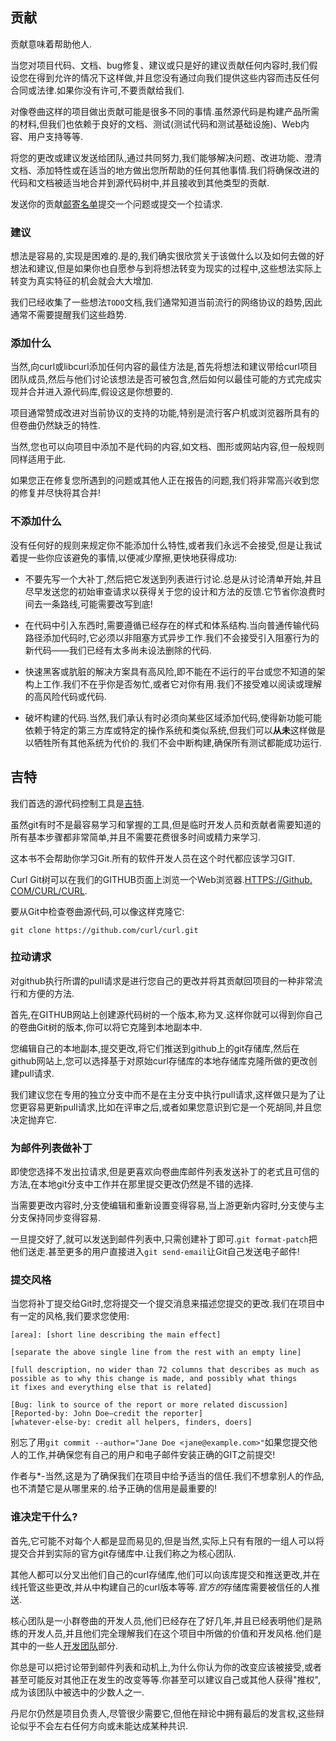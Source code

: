 
## 贡献

贡献意味着帮助他人.

当您对项目代码、文档、bug修复、建议或只是好的建议贡献任何内容时,我们假设您在得到允许的情况下这样做,并且您没有通过向我们提供这些内容而违反任何合同或法律.如果你没有许可,不要贡献给我们.

对像卷曲这样的项目做出贡献可能是很多不同的事情.虽然源代码是构建产品所需的材料,但我们也依赖于良好的文档、测试(测试代码和测试基础设施)、Web内容、用户支持等等.

将您的更改或建议发送给团队,通过共同努力,我们能够解决问题、改进功能、澄清文档、添加特性或在适当的地方做出您所帮助的任何其他事情.我们将确保改进的代码和文档被适当地合并到源代码树中,并且接收到其他类型的贡献.

发送你的贡献[邮寄名单](curl-comm.md)提交一个问题或提交一个拉请求.

### 建议

想法是容易的,实现是困难的.是的,我们确实很欣赏关于该做什么以及如何去做的好想法和建议,但是如果你也自愿参与到将想法转变为现实的过程中,这些想法实际上转变为真实特征的机会就会大大增加.

我们已经收集了一些想法`TODO`文档,我们通常知道当前流行的网络协议的趋势,因此通常不需要提醒我们这些趋势.

### 添加什么

当然,向curl或libcurl添加任何内容的最佳方法是,首先将想法和建议带给curl项目团队成员,然后与他们讨论该想法是否可被包含,然后如何以最佳可能的方式完成实现并合并进入源代码库,假设这是你想要的.

项目通常赞成改进对当前协议的支持的功能,特别是流行客户机或浏览器所具有的但卷曲仍然缺乏的特性.

当然,您也可以向项目中添加不是代码的内容,如文档、图形或网站内容,但一般规则同样适用于此.

如果您正在修复您所遇到的问题或其他人正在报告的问题,我们将非常高兴收到您的修复并尽快将其合并!

### 不添加什么

没有任何好的规则来规定你不能添加什么特性,或者我们永远不会接受,但是让我试着提一些你应该避免的事情,以便减少摩擦,更快地获得成功:

-   不要先写一个大补丁,然后把它发送到列表进行讨论.总是从讨论清单开始,并且尽早发送您的初始审查请求以获得关于您的设计和方法的反馈.它节省你浪费时间去一条路线,可能需要改写到底!

-   在代码中引入东西时,需要遵循已经存在的样式和体系结构.当向普通传输代码路径添加代码时,它必须以非阻塞方式异步工作.我们不会接受引入阻塞行为的新代码——我们已经有太多尚未设法删除的代码.

-   快速黑客或肮脏的解决方案具有高风险,即不能在不运行的平台或您不知道的架构上工作.我们不在乎你是否匆忙,或者它对你有用.我们不接受难以阅读或理解的高风险代码或代码.

-   破坏构建的代码.当然,我们承认有时必须向某些区域添加代码,使得新功能可能依赖于特定的第三方库或特定的操作系统和类似系统,但我们可以**从未**这样做是以牺牲所有其他系统为代价的.我们不会中断构建,确保所有测试都能成功运行.

## 吉特

我们首选的源代码控制工具是[吉特](https://git-scm.com/).

虽然git有时不是最容易学习和掌握的工具,但是临时开发人员和贡献者需要知道的所有基本步骤都非常简单,并且不需要花费很多时间或精力来学习.

这本书不会帮助你学习Git.所有的软件开发人员在这个时代都应该学习GIT.

Curl Git树可以在我们的GITHUB页面上浏览一个Web浏览器.[HTTPS://Github. COM/CURL/CURL](https://github.com/curl/curl).

要从Git中检查卷曲源代码,可以像这样克隆它:

```
git clone https://github.com/curl/curl.git
```

### 拉动请求

对github执行所谓的pull请求是进行您自己的更改并将其贡献回项目的一种非常流行和方便的方法.

首先,在GITHUB网站上创建源代码树的一个版本,称为叉.这样你就可以得到你自己的卷曲Git树的版本,你可以将它克隆到本地副本中.

您编辑自己的本地副本,提交更改,将它们推送到github上的git存储库,然后在github网站上,您可以选择基于对原始curl存储库的本地存储库克隆所做的更改创建pull请求.

我们建议您在专用的独立分支中而不是在主分支中执行pull请求,这样做只是为了让您更容易更新pull请求,比如在评审之后,或者如果您意识到它是一个死胡同,并且您决定抛弃它.

### 为邮件列表做补丁

即使您选择不发出拉请求,但是更喜欢向卷曲库邮件列表发送补丁的老式且可信的方法,在本地git分支中工作并在那里提交更改仍然是不错的选择.

当需要更改内容时,分支使编辑和重新设置变得容易,当上游更新内容时,分支使与主分支保持同步变得容易.

一旦提交好了,就可以发送到邮件列表中,只需创建补丁即可.`git format-patch`把他们送走.甚至更多的用户直接进入`git send-email`让Git自己发送电子邮件!

### 提交风格

当您将补丁提交给Git时,您将提交一个提交消息来描述您提交的更改.我们在项目中有一定的风格,我们要求您使用:

```
[area]: [short line describing the main effect]

[separate the above single line from the rest with an empty line]

[full description, no wider than 72 columns that describes as much as
possible as to why this change is made, and possibly what things
it fixes and everything else that is related]

[Bug: link to source of the report or more related discussion]
[Reported-by: John Doe—credit the reporter]
[whatever-else-by: credit all helpers, finders, doers]
```

别忘了用`git commit --author="Jane Doe <jane@example.com>"`如果您提交他人的工作,并确保您有自己的用户和电子邮件安装正确的GIT之前提交!

作者与\*-当然,这是为了确保我们在项目中给予适当的信任.我们不想拿别人的作品,也不清楚它是从哪里来的.给予正确的信用是最重要的!

### 谁决定干什么?

首先,它可能不对每个人都是显而易见的,但是当然,实际上只有有限的一组人可以将提交合并到实际的官方git存储库中.让我们称之为核心团队.

其他人都可以分叉出他们自己的curl存储库,他们可以向该库提交和推送更改,并在线托管这些更改,并从中构建自己的curl版本等等.*官方的*存储库需要被信任的人推送.

核心团队是一小群卷曲的开发人员,他们已经存在了好几年,并且已经表明他们是熟练的开发人员,并且他们完全理解我们在这个项目中所做的价值和开发风格.他们是其中的一些人[开发团队](curl-devteam.md)部分.

你总是可以把讨论带到邮件列表和动机上,为什么你认为你的改变应该被接受,或者甚至可能反对其他正在发生的改变等等.你甚至可以建议自己或其他人获得"推权",成为该团队中被选中的少数人之一.

丹尼尔仍然是项目负责人,尽管很少需要它,但他在辩论中拥有最后的发言权,这些辩论似乎不会左右任何方向或未能达成某种共识.
